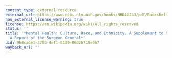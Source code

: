 ```yaml
---
content_type: external-resource
external_url: https://www.ncbi.nlm.nih.gov/books/NBK44243/pdf/Bookshelf_NBK44243.pdf
has_external_license_warning: true
license: https://en.wikipedia.org/wiki/All_rights_reserved
status: ''
title: '*Mental Health: Culture, Race, and Ethnicity. A Supplement to Mental Health:
  A Report of the Surgeon General*'
uid: 9b8ca0e1-3793-4ef1-8389-0602b715e967
wayback_url: ''
---
```

